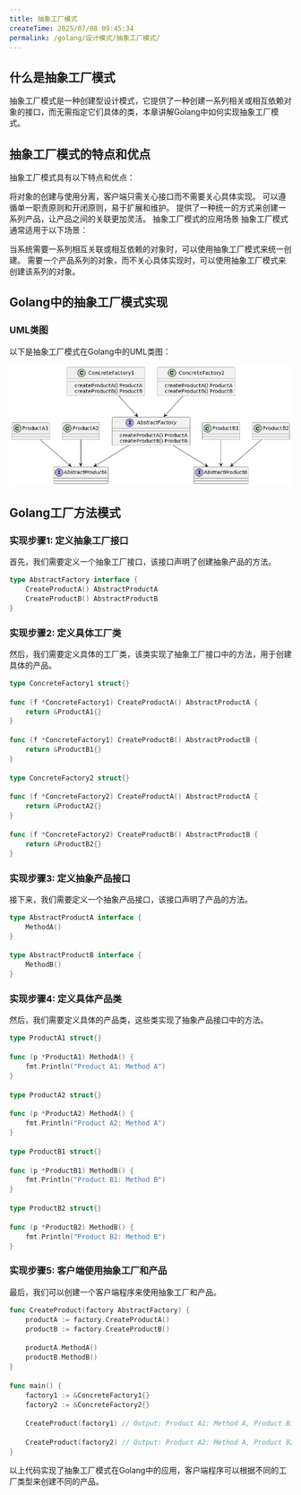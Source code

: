```yaml
---
title: 抽象工厂模式
createTime: 2025/07/08 09:45:34
permalink: /golang/设计模式/抽象工厂模式/
---
```

## 什么是抽象工厂模式
抽象工厂模式是一种创建型设计模式，它提供了一种创建一系列相关或相互依赖对象的接口，而无需指定它们具体的类，本章讲解Golang中如何实现抽象工厂模式。

## 抽象工厂模式的特点和优点
抽象工厂模式具有以下特点和优点：

将对象的创建与使用分离，客户端只需关心接口而不需要关心具体实现。
可以遵循单一职责原则和开闭原则，易于扩展和维护。
提供了一种统一的方式来创建一系列产品，让产品之间的关联更加灵活。
抽象工厂模式的应用场景
抽象工厂模式通常适用于以下场景：

当系统需要一系列相互关联或相互依赖的对象时，可以使用抽象工厂模式来统一创建。
需要一个产品系列的对象，而不关心具体实现时，可以使用抽象工厂模式来创建该系列的对象。

## Golang中的抽象工厂模式实现
### UML类图
以下是抽象工厂模式在Golang中的UML类图：

![](./img/3-1.png)

## Golang工厂方法模式

### 实现步骤1: 定义抽象工厂接口
首先，我们需要定义一个抽象工厂接口，该接口声明了创建抽象产品的方法。
```go
type AbstractFactory interface {
    CreateProductA() AbstractProductA
    CreateProductB() AbstractProductB
}
```

### 实现步骤2: 定义具体工厂类
然后，我们需要定义具体的工厂类，该类实现了抽象工厂接口中的方法，用于创建具体的产品。

```go
type ConcreteFactory1 struct{}

func (f *ConcreteFactory1) CreateProductA() AbstractProductA {
    return &ProductA1{}
}

func (f *ConcreteFactory1) CreateProductB() AbstractProductB {
    return &ProductB1{}
}

type ConcreteFactory2 struct{}

func (f *ConcreteFactory2) CreateProductA() AbstractProductA {
    return &ProductA2{}
}

func (f *ConcreteFactory2) CreateProductB() AbstractProductB {
    return &ProductB2{}
}
```

### 实现步骤3: 定义抽象产品接口
接下来，我们需要定义一个抽象产品接口，该接口声明了产品的方法。

```go
type AbstractProductA interface {
    MethodA()
}

type AbstractProductB interface {
    MethodB()
}
```

### 实现步骤4: 定义具体产品类
然后，我们需要定义具体的产品类，这些类实现了抽象产品接口中的方法。
```go
type ProductA1 struct{}

func (p *ProductA1) MethodA() {
    fmt.Println("Product A1: Method A")
}

type ProductA2 struct{}

func (p *ProductA2) MethodA() {
    fmt.Println("Product A2: Method A")
}

type ProductB1 struct{}

func (p *ProductB1) MethodB() {
    fmt.Println("Product B1: Method B")
}

type ProductB2 struct{}

func (p *ProductB2) MethodB() {
    fmt.Println("Product B2: Method B")
}
```

### 实现步骤5: 客户端使用抽象工厂和产品
最后，我们可以创建一个客户端程序来使用抽象工厂和产品。
```go
func CreateProduct(factory AbstractFactory) {
    productA := factory.CreateProductA()
    productB := factory.CreateProductB()

    productA.MethodA()
    productB.MethodB()
}

func main() {
    factory1 := &ConcreteFactory1{}
    factory2 := &ConcreteFactory2{}

    CreateProduct(factory1) // Output: Product A1: Method A, Product B1: Method B

    CreateProduct(factory2) // Output: Product A2: Method A, Product B2: Method B
}
```
以上代码实现了抽象工厂模式在Golang中的应用，客户端程序可以根据不同的工厂类型来创建不同的产品。